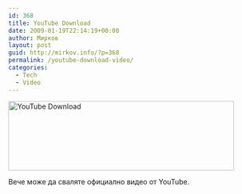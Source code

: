 ```yaml
---
id: 368
title: YouTube Download
date: 2009-01-19T22:14:19+00:00
author: Мирков
layout: post
guid: http://mirkov.info/?p=368
permalink: /youtube-download-video/
categories:
  - Tech
  - Video
---
```

<a href="http://www.youtube.com/watch?v=cTDln2f0GvQ" target="_blank"><img class="aligncenter size-full wp-image-369" title="youtube_download" src="http://mirkov.info/wp-content/uploads/2009/01/youtube_download.gif" alt="YouTube Download" width="452" height="139" srcset="http://mirkov.info/wp-content/uploads/2009/01/youtube_download.gif 452w, http://mirkov.info/wp-content/uploads/2009/01/youtube_download-300x92.gif 300w" sizes="(max-width: 452px) 100vw, 452px" /></a>

Вече може да сваляте официално видео от YouTube.